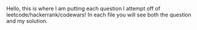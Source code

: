 Hello, this is where I am putting each question I attempt off of leetcode/hackerrank/codewars! In each file you will see both the question and my solution.